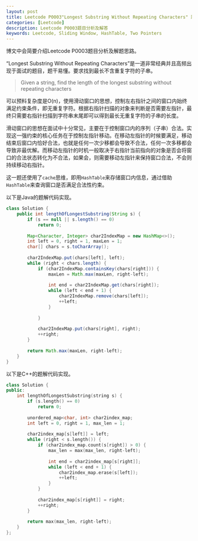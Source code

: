 ```yaml
---
layout: post
title: Leetcode P0003"Longest Substring Without Repeating Characters" 题解
categories: [Leetcode]
description: Leetcode P0003题目分析及解答
keywords: Leetcode, Sliding Window, HashTable, Two Pointers
---
```


博文中会简要介绍Leetcode P0003题目分析及解题思路。  

“Longest Substring Without Repeating Characters”是一道非常经典并且高频出现于面试的题目，题干易懂。要求找到最长不含重复字符的子串。

> Given a string, find the length of the longest substring without repeating characters

可以预料复杂度是O(n)，使用滑动窗口的思想，控制左右指针之间的窗口内始终满足约束条件，即无重复字符。根据右指针扫描的对象来判断是否需要左指针，最终只需要右指针扫描到字符串末尾即可以得到最长无重复字符的子串的长度。

滑动窗口的思想在面试中十分常见，主要在于控制窗口内的序列（子串）合法。实现这一强约束的核心任务在于控制左指针移动。在移动左指针的时候要满足，移动结束后窗口内恰好合法，也就是任何一次少移都会导致不合法，任何一次多移都会导致非最优解。而移动左指针的时机一般取决于右指针当前指向的对象是否会将窗口的合法状态转化为不合法，如果会，则需要移动左指针来保持窗口合法，不会则持续移动右指针。

这一题还使用了`cache`思维，即用`HashTable`来存储窗口内信息，通过借助`HashTable`来查询窗口是否满足合法性约束。

以下是Java的题解代码实现。
```java
class Solution {
    public int lengthOfLongestSubstring(String s) {
        if (s == null || s.length() == 0) 
            return 0;
        
        Map<Character, Integer> char2IndexMap = new HashMap<>();
        int left = 0, right = 1, maxLen = 1;
        char[] chars = s.toCharArray();
        
        char2IndexMap.put(chars[left], left);
        while (right < chars.length) {
            if (char2IndexMap.containsKey(chars[right])) {
                maxLen = Math.max(maxLen, right-left);
                
                int end = char2IndexMap.get(chars[right]);
                while (left < end + 1) {
                    char2IndexMap.remove(chars[left]);
                    ++left;
                }
                
            }
            
            char2IndexMap.put(chars[right], right);
            ++right;
        }
        
        return Math.max(maxLen, right-left);
    }
}
```

以下是C++的题解代码实现。
```cpp
class Solution {
public:
    int lengthOfLongestSubstring(string s) {
        if (s.length() == 0) 
            return 0;
        
        unordered_map<char, int> char2index_map;
        int left = 0, right = 1, max_len = 1;
        
        char2index_map[s[left]] = left;
        while (right < s.length()) {
            if (char2index_map.count(s[right]) > 0) {
                max_len = max(max_len, right-left);
                
                int end = char2index_map[s[right]];
                while (left < end + 1) {
                    char2index_map.erase(s[left]);
                    ++left;
                }
            }
            
            char2index_map[s[right]] = right;
            ++right;
        }
        
        return max(max_len, right-left);
    }
};
```